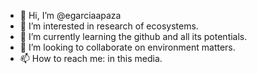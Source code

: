 - 👋 Hi, I’m @egarciaapaza
- 👀 I’m interested in research of ecosystems.
- 🌱 I’m currently learning the github and all its potentials.
- 💞️ I’m looking to collaborate on environment matters.
- 📫 How to reach me: in this media.

<!---
egarciaapaza/egarciaapaza is a ✨ special ✨ repository because its `README.md` (this file) appears on your GitHub profile.
You can click the Preview link to take a look at your changes.
--->
